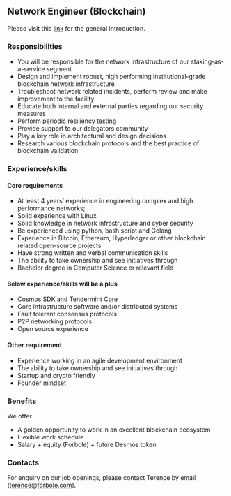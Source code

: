 ## Network Engineer (Blockchain)

Please visit this [link](../master/README.md) for the general introduction.

### Responsibilities

- You will be responsible for the network infrastructure of our staking-as-a-service segment
- Design and implement robust, high performing institutional-grade blockchain network infrastructure
- Troubleshoot network related incidents, perform review and make improvement to the facility
- Educate both internal and external parties regarding our security measures
- Perform periodic resiliency testing
- Provide support to our delegators community
- Play a key role in architectural and design decisions
- Research various blockchain protocols and the best practice of blockchain validation

### Experience/skills

#### Core requirements

- At least 4 years’ experience in engineering complex and high performance networks;
- Solid experience with Linux
- Solid knowledge in network infrastructure and cyber security
- Be experienced using python, bash script and Golang
- Experience in Bitcoin, Ethereum, Hyperledger or other blockchain related open-source projects
- Have strong written and verbal communication skills
- The ability to take ownership and see initiatives through
- Bachelor degree in Computer Science or relevant field

#### Below experience/skills will be a plus

- Cosmos SDK and Tendermint Core
- Core infrastructure software and/or distributed systems
- Fault tolerant consensus protocols
- P2P networking protocols
- Open source experience

#### Other requirement
- Experience working in an agile development environment
- The ability to take ownership and see initiatives through
- Startup and crypto friendly
- Founder mindset

### Benefits

We offer
- A golden opportunity to work in an excellent blockchain ecosystem
- Flexible work schedule
- Salary + equity (Forbole) + future Desmos token

### Contacts
For enquiry on our job openings, please contact Terence by email (terence@forbole.com).
